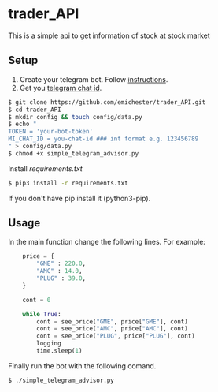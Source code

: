 # trader_API
This is a simple api to get information of stock at stock market

## Setup

1. Create your telegram bot. Follow [instructions](https://core.telegram.org/bots#3-how-do-i-create-a-bot).
2. Get you [telegram chat id](https://docs.influxdata.com/kapacitor/v1.5/event_handlers/telegram/#get-your-telegram-chat-id).

```bash
$ git clone https://github.com/emichester/trader_API.git
$ cd trader_API
$ mkdir config && touch config/data.py
$ echo "
TOKEN = 'your-bot-token'
MI_CHAT_ID = you-chat-id ### int format e.g. 123456789
" > config/data.py
$ chmod +x simple_telegram_advisor.py
```

Install _requirements.txt_

```bash
$ pip3 install -r requirements.txt
```

If you don't have pip install it (python3-pip).

## Usage

In the main function change the following lines. For example:

```python
    price = {
        "GME" : 220.0,
        "AMC" : 14.0,
        "PLUG" : 39.0,
    }

    cont = 0

    while True:
        cont = see_price("GME", price["GME"], cont)
        cont = see_price("AMC", price["AMC"], cont)
        cont = see_price("PLUG", price["PLUG"], cont)
        logging
        time.sleep(1)
```

Finally run the bot with the following comand.

```bash
$ ./simple_telegram_advisor.py
```
[//]: # "https://stackoverflow.com/questions/20975400/get-div-from-html-with-python"
[//]: # "https://stackoverflow.com/questions/40333267/extracting-content-within-multiple-span-tags-in-beautifulsoup"